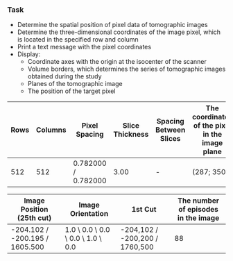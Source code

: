 ### Task

* Determine the spatial position of pixel data of tomographic images
* Determine the three-dimensional coordinates of the image pixel, which is located in the specified row and column
* Print a text message with the pixel coordinates
* Display:
  * Coordinate axes with the origin at the isocenter of the scanner
  * Volume borders, which determines the series of tomographic images obtained during the study
  * Planes of the tomographic image
  * The position of the target pixel

| Rows | Columns | Pixel Spacing       | Slice Thickness | Spacing Between Slices | The coordinates of the pixel in the image plane |
| ---  | ---     | ---                 | ---             | ---                    | ---                                             |
| 512  | 512     | 0.782000 / 0.782000 | 3.00            | -                      | (287; 350)                                      |

| Image Position (25th cut)      | Image Orientation                 | 1st Cut                        | The number of episodes in the image |
| ---                            | ---                               | ---                            | ---                                 |    
| -204.102 / -200.195 / 1605.500 | 1.0 \ 0.0 \ 0.0 \ 0.0 \ 1.0 \ 0.0 | -204,102 / -200,200 / 1760,500 | 88                                  |